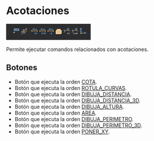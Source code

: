 # Acotaciones

![Barra de herramientas Acotaciones](../../../.gitbook/assets/acotaciones.png)

Permite ejecutar comandos relacionados con acotaciones.

## Botones

* Botón que ejecuta la orden [COTA](../ventana-de-dibujo/ordenes/c/cota.md).
* Botón que ejecuta la orden [ROTULA\_CURVAS](../ventana-de-dibujo/ordenes/r/rotula-curvas.md).
* Botón que ejecuta la orden [DIBUJA\_DISTANCIA](../ventana-de-dibujo/ordenes/d/dibuja_distancia.md).
* Botón que ejecuta la orden [DIBUJA\_DISTANCIA\_3D](../ventana-de-dibujo/ordenes/d/dibuja_distancia_3d.md).
* Botón que ejecuta la orden [DIBUJA\_ALTURA](../ventana-de-dibujo/ordenes/d/dibuja_altura.md).
* Botón que ejecuta la orden [AREA](../ventana-de-dibujo/ordenes/a/area.md).
* Botón que ejecuta la orden [DIBUJA\_PERIMETRO](../ventana-de-dibujo/ordenes/d/dibuja_perimetro.md).
* Botón que ejecuta la orden [DIBUJA\_PERIMETRO\_3D](../ventana-de-dibujo/ordenes/d/dibuja_perimetro_3d.md).
* Botón que ejecuta la orden [PONER\_XY](../ventana-de-dibujo/ordenes/p/poner-xy.md).


